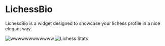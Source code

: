 # LichessBio
LichessBio is a widget designed to showcase your lichess profile in a nice elegant way.


<p><img align="left" src="https://lichess-frpa65a31-petanons-projects.vercel.app/lichess-stats/Dzoomaster?v=2" alt="wwwwwwwwwwww" /></p>


![Lichess Stats](https://lichess-frpa65a31-petanons-projects.vercel.app/lichess-stats/Dzoomaster?v=2)
